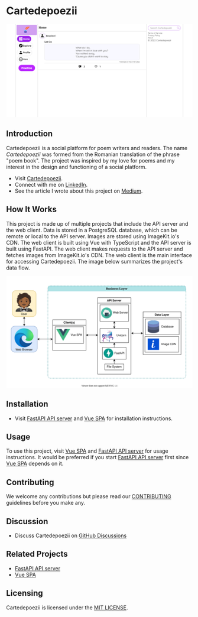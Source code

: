 # Cartedepoezii

![Screenshot of socialpoet](.github/assets/Screenshot.png)

## Introduction

Cartedepoezii is a social platform for poem writers and readers. The name _Cartedepoezii_ was formed from the Romanian translation of the phrase "poem book". The project was inspired by my love for poems and my interest in the design and functioning of a social platform.
+ Visit [Cartedepoezii](https://cartedepoezii.netlify.app/).
+ Connect with me on [LinkedIn](https://www.linkedin.com/in/bezaleel-olakunori-34335513a/).
+ See the article I wrote about this project on [Medium](https://medium.com/@bezaleelolakunori/the-cartedepoezii-platform-ba86abd3ba04).

## How It Works

This project is made up of multiple projects that include the API server and the web client. Data is stored in a PostgreSQL database, which can be remote or local to the API server. Images are stored using ImageKit.io's CDN. The web client is built using Vue with TypeScript and the API server is built using FastAPI. The web client makes requests to the API server and fetches images from ImageKit.io's CDN. The web client is the main interface for accessing Cartedepoezii. The image below summarizes the project's data flow.

![Cartedepoezii architecture](.github/assets/ProjectArchitecture.svg)

## Installation

+ Visit [FastAPI API server](backend/) and [Vue SPA](web_client/) for installation instructions.

## Usage

To use this project, visit [Vue SPA](web_client/) and [FastAPI API server](backend/) for usage instructions. It would be preferred if you start [FastAPI API server](backend/) first since [Vue SPA](web_client/) depends on it.

## Contributing

We welcome any contributions but please read our [CONTRIBUTING](./CONTRIBUTING.md) guidelines before you make any.

## Discussion

+ Discuss Cartedepoezii on [GitHub Discussions](https://github.com/B3zaleel/Cartedepoezii/discussions)

## Related Projects

+ [FastAPI API server](backend/)
+ [Vue SPA](web_client/)

## Licensing

Cartedepoezii is licensed under the [MIT LICENSE](LICENSE).
